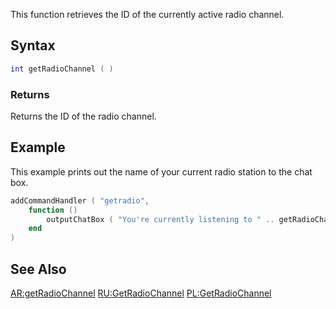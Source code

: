 This function retrieves the ID of the currently active radio channel.

Syntax
------

``` lua
int getRadioChannel ( )             
```

### Returns

Returns the ID of the radio channel.

Example
-------

This example prints out the name of your current radio station to the chat box.

``` lua
addCommandHandler ( "getradio",
    function ()
        outputChatBox ( "You're currently listening to " .. getRadioChannelName ( getRadioChannel() ) .. "!" )
    end
)
```

See Also
--------

[AR:getRadioChannel](/docs/ar:getradiochannel.md "wikilink") [RU:GetRadioChannel](/docs/ru:getradiochannel.md "wikilink") [PL:GetRadioChannel](/docs/pl:getradiochannel.md "wikilink")
